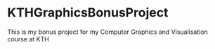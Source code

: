 # KTHGraphicsBonusProject
This is my bonus project for my Computer Graphics and Visualisation course at KTH
